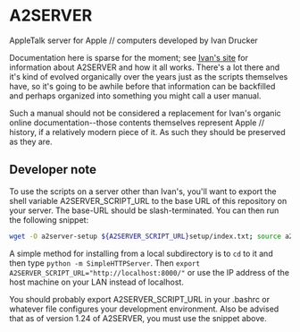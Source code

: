 # A2SERVER
AppleTalk server for Apple // computers developed by Ivan Drucker

Documentation here is sparse for the moment; see [Ivan's site]() for
information about A2SERVER and how it all works.  There's a lot there and it's
kind of evolved organically over the years just as the scripts themselves
have, so it's going to be awhile before that information can be backfilled and
perhaps organized into something you might call a user manual.

Such a manual should not be considered a replacement for Ivan's organic online
documentation--those contents themselves represent Apple // history, if a
relatively modern piece of it.  As such they should be preserved as they are.

## Developer note

To use the scripts on a server other than Ivan's, you'll want to export
the shell variable A2SERVER_SCRIPT_URL to the base URL of this repository
on your server.  The base-URL should be slash-terminated.  You can then run
the following snippet:

~~~ bash
wget -O a2server-setup ${A2SERVER_SCRIPT_URL}setup/index.txt; source a2server-setup
~~~

A simple method for installing from a local subdirectory is to `cd` to it and
then type `python -m SimpleHTTPServer`. Then
`export A2SERVER_SCRIPT_URL="http://localhost:8000/"`
or use the IP address of the host machine on your LAN instead of localhost.

You should probably export A2SERVER_SCRIPT_URL in your .bashrc or whatever
file configures your development environment.  Also be advised that as of
version 1.24 of A2SERVER, you must use the snippet above.

[Ivan's site]: http://appleii.ivanx.com/a2server/
